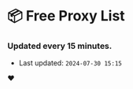 # :package: Free Proxy List
### Updated every 15 minutes.

- Last updated: `2024-07-30 15:15`

:heart:
